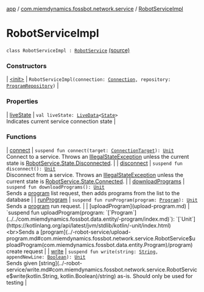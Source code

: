 [app](../../index.md) / [com.miemdynamics.fossbot.network.service](../index.md) / [RobotServiceImpl](./index.md)

# RobotServiceImpl

`class RobotServiceImpl : `[`RobotService`](../-robot-service/index.md) [(source)](https://github.com/binyot/fossbot/tree/master/app/src/main/java/com/miemdynamics/fossbot/network/service/RobotServiceImpl.kt#L18)

### Constructors

| [&lt;init&gt;](-init-.md) | `RobotServiceImpl(connection: `[`Connection`](../../com.miemdynamics.fossbot.network.connection/-connection/index.md)`, repository: `[`ProgramRepository`](../../com.miemdynamics.fossbot.data.repo/-program-repository/index.md)`)` |

### Properties

| [liveState](live-state.md) | `val liveState: `[`LiveData`](https://developer.android.com/reference/androidx/lifecycle/LiveData.html)`<`[`State`](../-robot-service/-state/index.md)`>`<br>Indicates current service connection state |

### Functions

| [connect](connect.md) | `suspend fun connect(target: `[`ConnectionTarget`](../../com.miemdynamics.fossbot.network.connection/-connection-target.md)`): `[`Unit`](https://kotlinlang.org/api/latest/jvm/stdlib/kotlin/-unit/index.html)<br>Connect to a service. Throws an [IllegalStateException](https://kotlinlang.org/api/latest/jvm/stdlib/kotlin/-illegal-state-exception/index.html) unless the current state is [RobotService.State.Disconnected](../-robot-service/-state/-disconnected/index.md). |
| [disconnect](disconnect.md) | `suspend fun disconnect(): `[`Unit`](https://kotlinlang.org/api/latest/jvm/stdlib/kotlin/-unit/index.html)<br>Disconnect from a service. Throws an [IllegalStateException](https://kotlinlang.org/api/latest/jvm/stdlib/kotlin/-illegal-state-exception/index.html) unless the current state is [RobotService.State.Connected](../-robot-service/-state/-connected/index.md). |
| [downloadPrograms](download-programs.md) | `suspend fun downloadPrograms(): `[`Unit`](https://kotlinlang.org/api/latest/jvm/stdlib/kotlin/-unit/index.html)<br>Sends a [program](#) list request, then adds programs from the list to the database |
| [runProgram](run-program.md) | `suspend fun runProgram(program: `[`Program`](../../com.miemdynamics.fossbot.data.entity/-program/index.md)`): `[`Unit`](https://kotlinlang.org/api/latest/jvm/stdlib/kotlin/-unit/index.html)<br>Sends a [program](../-robot-service/run-program.md#com.miemdynamics.fossbot.network.service.RobotService$runProgram(com.miemdynamics.fossbot.data.entity.Program)/program) run request. |
| [uploadProgram](upload-program.md) | `suspend fun uploadProgram(program: `[`Program`](../../com.miemdynamics.fossbot.data.entity/-program/index.md)`): `[`Unit`](https://kotlinlang.org/api/latest/jvm/stdlib/kotlin/-unit/index.html)<br>Sends a [program](../-robot-service/upload-program.md#com.miemdynamics.fossbot.network.service.RobotService$uploadProgram(com.miemdynamics.fossbot.data.entity.Program)/program) create request |
| [write](write.md) | `suspend fun write(string: `[`String`](https://kotlinlang.org/api/latest/jvm/stdlib/kotlin/-string/index.html)`, appendNewLine: `[`Boolean`](https://kotlinlang.org/api/latest/jvm/stdlib/kotlin/-boolean/index.html)`): `[`Unit`](https://kotlinlang.org/api/latest/jvm/stdlib/kotlin/-unit/index.html)<br>Sends given [string](../-robot-service/write.md#com.miemdynamics.fossbot.network.service.RobotService$write(kotlin.String, kotlin.Boolean)/string) as-is. Should only be used for testing |

